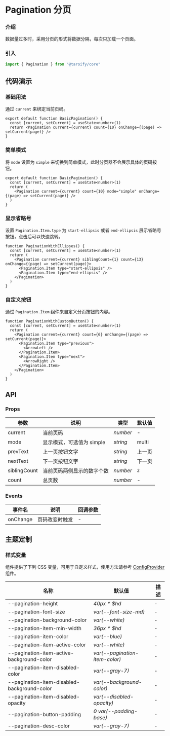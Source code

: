 # Pagination 分页

### 介绍

数据量过多时，采用分页的形式将数据分隔，每次只加载一个页面。

### 引入

```js
import { Pagination } from "@taroify/core"
```

## 代码演示

### 基础用法

通过 `current` 来绑定当前页码。

```tsx
export default function BasicPagination() {
  const [current, setCurrent] = useState<number>(1)
  return <Pagination current={current} count={10} onChange={(page) => setCurrent(page)} />
}
```

### 简单模式

将 `mode` 设置为 `simple` 来切换到简单模式，此时分页器不会展示具体的页码按钮。

```tsx
export default function BasicPagination() {
  const [current, setCurrent] = useState<number>(1)
  return (
    <Pagination current={current} count={10} mode="simple" onChange={(page) => setCurrent(page)} />
  )
}
```

### 显示省略号

设置 `Pagination.Item.type` 为 `start-ellipsis` 或者 `end-ellipsis` 展示省略号按钮，点击后可以快速跳转。

```tsx
function PaginationWithEllipses() {
  const [current, setCurrent] = useState<number>(1)
  return (
    <Pagination current={current} siblingCount={1} count={13} onChange={(page) => setCurrent(page)}>
      <Pagination.Item type="start-ellipsis" />
      <Pagination.Item type="end-ellipsis" />
    </Pagination>
  )
}
```

### 自定义按钮

通过 `Pagination.Item` 组件来自定义分页按钮的内容。

```tsx
function PaginationWithCustomButton() {
  const [current, setCurrent] = useState<number>(1)
  return (
    <Pagination current={current} count={6} onChange={(page) => setCurrent(page)}>
      <Pagination.Item type="previous">
        <ArrowLeft />
      </Pagination.Item>
      <Pagination.Item type="next">
        <ArrowRight />
      </Pagination.Item>
    </Pagination>
  )
}
```

## API

### Props

| 参数         | 说明                       | 类型     | 默认值 |
| ------------ | -------------------------- | -------- | ------ |
| current      | 当前页码                   | _number_ | -      |
| mode         | 显示模式，可选值为 simple  | _string_ | multi  |
| prevText     | 上一页按钮文字             | _string_ | 上一页 |
| nextText     | 下一页按钮文字             | _string_ | 下一页 |
| siblingCount | 当前页码两侧显示的数字个数 | _number_ | `2`    |
| count        | 总页数                     | _number_ | -      |

### Events

| 事件名   | 说明           | 回调参数 |
| -------- | -------------- | -------- |
| onChange | 页码改变时触发 | -        |

## 主题定制

### 样式变量

组件提供了下列 CSS 变量，可用于自定义样式，使用方法请参考 [ConfigProvider](/components/config-provider/) 组件。

| 名称                                        | 默认值                         | 描述 |
| ------------------------------------------- | ------------------------------ | ---- |
| --pagination-height                         | _40px \* $hd_                  | -    |
| --pagination-font-size                      | _var(--font-size-md)_          | -    |
| --pagination-background-color               | _var(--white)_                 | -    |
| --pagination-item-min-width                 | _36px \* $hd_                  | -    |
| --pagination-item-color                     | _var(--blue)_                  | -    |
| --pagination-item-active-color              | _var(--white)_                 | -    |
| --pagination-item-active-background-color   | _var(--pagination-item-color)_ | -    |
| --pagination-item-disabled-color            | _var(--gray-7)_                | -    |
| --pagination-item-disabled-background-color | _var(--background-color)_      | -    |
| --pagination-item-disabled-opacity          | _var(--disabled-opacity)_      | -    |
| --pagination-button-padding                 | _0 var(--padding-base)_        | -    |
| --pagination-desc-color                     | _var(--gray-7)_                | -    |
